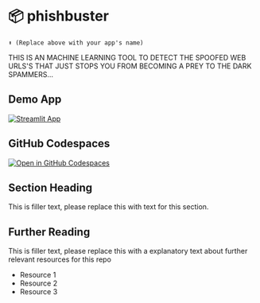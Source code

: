 # 📦 phishbuster
```
⬆️ (Replace above with your app's name)
```

THIS IS  AN MACHINE LEARNING TOOL TO DETECT THE SPOOFED WEB URLS'S THAT JUST STOPS YOU FROM BECOMING A PREY TO THE DARK SPAMMERS...

## Demo App

[![Streamlit App](https://static.streamlit.io/badges/streamlit_badge_black_white.svg)](https://app-starter-kit.streamlit.app/)

## GitHub Codespaces

[![Open in GitHub Codespaces](https://github.com/codespaces/badge.svg)](https://codespaces.new/streamlit/app-starter-kit?quickstart=1)

## Section Heading

This is filler text, please replace this with text for this section.

## Further Reading

This is filler text, please replace this with a explanatory text about further relevant resources for this repo
- Resource 1
- Resource 2
- Resource 3
